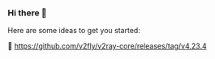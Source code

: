 ### Hi there 👋


Here are some ideas to get you started:

🔭 https://github.com/v2fly/v2ray-core/releases/tag/v4.23.4
